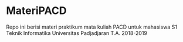 # MateriPACD
Repo ini berisi materi praktikum mata kuliah PACD untuk mahasiswa S1 Teknik Informatika Universitas Padjadjaran T.A. 2018-2019
